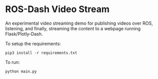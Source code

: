 # ROS-Dash Video Stream

An experimental video streaming demo for publishing videos over ROS, listening, and finally, streaming the content to a webpage running Flask/Plotly-Dash.

To setup the requirements:
```
pip3 install -r requirements.txt
```

To run:
```
python main.py
```
